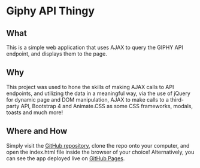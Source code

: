 # Giphy API Thingy

## What
This is a simple web application that uses AJAX to query the GIPHY API endpoint, and displays them to the page.

## Why
This project was used to hone the skills of making AJAX calls to API endpoints, and utilizing the data in a meaningful way, via the use of jQuery for dynamic page and DOM manipulation, AJAX to make calls to a third-party API, Bootstrap 4 and Animate.CSS as some CSS frameworks, modals, toasts and much more! 

## Where and How
Simply visit the [GitHub repository](https://github.com/DeclanMorrison/giphy-app/settings), clone the repo onto your computer, and open the index.html file inside the browser of your choice! Alternatively, you can see the app deployed live on [GitHub Pages](https://declanmorrison.github.io/giphy-app/).

